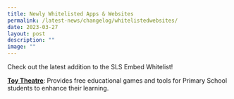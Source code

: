 ```yaml
---
title: Newly Whitelisted Apps & Websites
permalink: /latest-news/changelog/whitelistedwebsites/
date: 2023-03-27
layout: post
description: ""
image: ""
---
```

Check out the latest addition to the SLS Embed Whitelist!

**[Toy Theatre](https://toytheater.com/)**: Provides free educational games and tools for Primary School students to enhance their learning.

